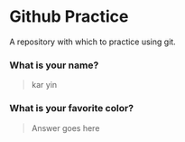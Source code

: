 # Github Practice

A repository with which to practice using git.

### What is your name?

> kar yin


### What is your favorite color?

> Answer goes here
